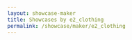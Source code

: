 ```yaml
---
layout: showcase-maker
title: Showcases by e2_clothing
permalink: /showcase/maker/e2_clothing
---
```

